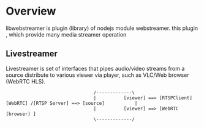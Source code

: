 # Overview
libwebstreamer is plugin (library) of nodejs module webstreamer.
this plugin , which provide many media streamer operation 

## Livestreamer

Livestreamer is set of interfaces that pipes audio/video streams from a source distribute to various viewer via player, such as VLC/Web browser (WebRTC HLS).

```
                                /-------------\
                                |          [viewer] ==> [RTSPClient]
[WebRTC] /[RTSP Server] ==> [source]           |
                                |          [viewer] ==> [WebRTC (browser) ]
                                \-------------/
```

